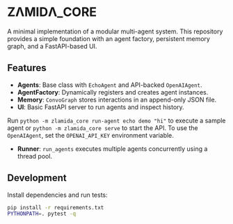 # ZΛMIDΛ_CORE

A minimal implementation of a modular multi-agent system. This repository provides a simple
foundation with an agent factory, persistent memory graph, and a FastAPI-based UI.

## Features

- **Agents**: Base class with `EchoAgent` and API-backed `OpenAIAgent`.
- **AgentFactory**: Dynamically registers and creates agent instances.
- **Memory**: `ConvoGraph` stores interactions in an append-only JSON file.
- **UI**: Basic FastAPI server to run agents and inspect history.

Run `python -m zlamida_core run-agent echo demo "hi"` to execute a sample agent or `python -m zlamida_core serve` to start the API. To use the `OpenAIAgent`, set the `OPENAI_API_KEY` environment variable.

- **Runner**: `run_agents` executes multiple agents concurrently using a thread pool.

## Development

Install dependencies and run tests:

```bash
pip install -r requirements.txt
PYTHONPATH=. pytest -q
```
